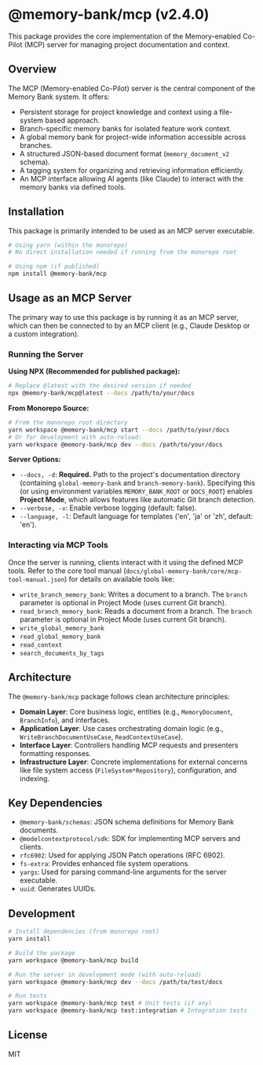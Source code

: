 # @memory-bank/mcp (v2.4.0)

This package provides the core implementation of the Memory-enabled Co-Pilot (MCP) server for managing project documentation and context.

## Overview

The MCP (Memory-enabled Co-Pilot) server is the central component of the Memory Bank system. It offers:

- Persistent storage for project knowledge and context using a file-system based approach.
- Branch-specific memory banks for isolated feature work context.
- A global memory bank for project-wide information accessible across branches.
- A structured JSON-based document format (`memory_document_v2` schema).
- A tagging system for organizing and retrieving information efficiently.
- An MCP interface allowing AI agents (like Claude) to interact with the memory banks via defined tools.

## Installation

This package is primarily intended to be used as an MCP server executable.

```bash
# Using yarn (within the monorepo)
# No direct installation needed if running from the monorepo root

# Using npm (if published)
npm install @memory-bank/mcp
```

## Usage as an MCP Server

The primary way to use this package is by running it as an MCP server, which can then be connected to by an MCP client (e.g., Claude Desktop or a custom integration).

### Running the Server

**Using NPX (Recommended for published package):**

```bash
# Replace @latest with the desired version if needed
npx @memory-bank/mcp@latest --docs /path/to/your/docs
```

**From Monorepo Source:**

```bash
# From the monorepo root directory
yarn workspace @memory-bank/mcp start --docs /path/to/your/docs
# Or for development with auto-reload:
yarn workspace @memory-bank/mcp dev --docs /path/to/your/docs
```

**Server Options:**

- `--docs, -d`: **Required.** Path to the project's documentation directory (containing `global-memory-bank` and `branch-memory-bank`). Specifying this (or using environment variables `MEMORY_BANK_ROOT` or `DOCS_ROOT`) enables **Project Mode**, which allows features like automatic Git branch detection.
- `--verbose, -v`: Enable verbose logging (default: false).
- `--language, -l`: Default language for templates ('en', 'ja' or 'zh', default: 'en').

### Interacting via MCP Tools

Once the server is running, clients interact with it using the defined MCP tools. Refer to the core tool manual (`docs/global-memory-bank/core/mcp-tool-manual.json`) for details on available tools like:

- `write_branch_memory_bank`: Writes a document to a branch. The `branch` parameter is optional in Project Mode (uses current Git branch).
- `read_branch_memory_bank`: Reads a document from a branch. The `branch` parameter is optional in Project Mode (uses current Git branch).
- `write_global_memory_bank`
- `read_global_memory_bank`
- `read_context`
- `search_documents_by_tags`

## Architecture

The `@memory-bank/mcp` package follows clean architecture principles:

- **Domain Layer**: Core business logic, entities (e.g., `MemoryDocument`, `BranchInfo`), and interfaces.
- **Application Layer**: Use cases orchestrating domain logic (e.g., `WriteBranchDocumentUseCase`, `ReadContextUseCase`).
- **Interface Layer**: Controllers handling MCP requests and presenters formatting responses.
- **Infrastructure Layer**: Concrete implementations for external concerns like file system access (`FileSystem*Repository`), configuration, and indexing.

## Key Dependencies

- `@memory-bank/schemas`: JSON schema definitions for Memory Bank documents.
- `@modelcontextprotocol/sdk`: SDK for implementing MCP servers and clients.
- `rfc6902`: Used for applying JSON Patch operations (RFC 6902).
- `fs-extra`: Provides enhanced file system operations.
- `yargs`: Used for parsing command-line arguments for the server executable.
- `uuid`: Generates UUIDs.

## Development

```bash
# Install dependencies (from monorepo root)
yarn install

# Build the package
yarn workspace @memory-bank/mcp build

# Run the server in development mode (with auto-reload)
yarn workspace @memory-bank/mcp dev --docs /path/to/test/docs

# Run tests
yarn workspace @memory-bank/mcp test # Unit tests (if any)
yarn workspace @memory-bank/mcp test:integration # Integration tests
```

## License

MIT
